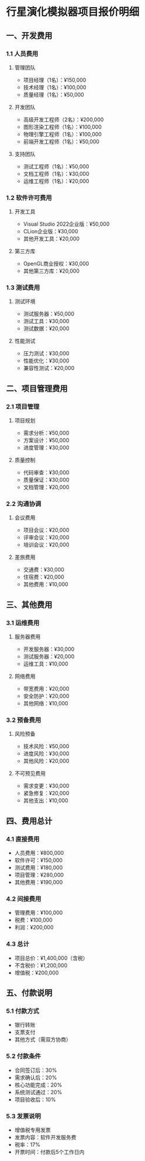 # 行星演化模拟器项目报价明细

## 一、开发费用

### 1.1 人员费用
1. 管理团队
   - 项目经理（1名）：¥150,000
   - 技术经理（1名）：¥100,000
   - 质量经理（1名）：¥50,000

2. 开发团队
   - 高级开发工程师（2名）：¥200,000
   - 图形渲染工程师（1名）：¥100,000
   - 物理引擎工程师（1名）：¥100,000
   - 前端开发工程师（1名）：¥50,000

3. 支持团队
   - 测试工程师（1名）：¥50,000
   - 文档工程师（1名）：¥30,000
   - 运维工程师（1名）：¥20,000

### 1.2 软件许可费用
1. 开发工具
   - Visual Studio 2022企业版：¥50,000
   - CLion企业版：¥30,000
   - 其他开发工具：¥20,000

2. 第三方库
   - OpenGL商业授权：¥30,000
   - 其他第三方库：¥20,000

### 1.3 测试费用
1. 测试环境
   - 测试服务器：¥50,000
   - 测试工具：¥30,000
   - 测试数据：¥20,000

2. 性能测试
   - 压力测试：¥30,000
   - 性能优化：¥30,000
   - 兼容性测试：¥20,000

## 二、项目管理费用

### 2.1 项目管理
1. 项目规划
   - 需求分析：¥50,000
   - 方案设计：¥50,000
   - 进度管理：¥30,000

2. 质量控制
   - 代码审查：¥30,000
   - 质量保证：¥30,000
   - 文档管理：¥20,000

### 2.2 沟通协调
1. 会议费用
   - 项目会议：¥20,000
   - 评审会议：¥20,000
   - 培训会议：¥20,000

2. 差旅费用
   - 交通费：¥30,000
   - 住宿费：¥20,000
   - 其他费用：¥10,000

## 三、其他费用

### 3.1 运维费用
1. 服务器费用
   - 开发服务器：¥30,000
   - 测试服务器：¥20,000
   - 运维工具：¥10,000

2. 网络费用
   - 带宽费用：¥20,000
   - 安全防护：¥20,000
   - 其他网络：¥10,000

### 3.2 预备费用
1. 风险预备
   - 技术风险：¥50,000
   - 进度风险：¥30,000
   - 其他风险：¥20,000

2. 不可预见费用
   - 需求变更：¥30,000
   - 紧急修复：¥20,000
   - 其他支出：¥10,000

## 四、费用总计

### 4.1 直接费用
- 人员费用：¥800,000
- 软件许可：¥150,000
- 测试费用：¥180,000
- 项目管理：¥280,000
- 其他费用：¥190,000

### 4.2 间接费用
- 管理费用：¥100,000
- 税费：¥100,000
- 利润：¥200,000

### 4.3 总计
- 项目总价：¥1,400,000（含税）
- 不含税价：¥1,200,000
- 增值税：¥200,000

## 五、付款说明

### 5.1 付款方式
- 银行转账
- 支票支付
- 其他方式（需双方协商）

### 5.2 付款条件
- 合同签订后：30%
- 需求确认后：20%
- 核心功能完成：20%
- 系统测试通过：20%
- 项目验收后：10%

### 5.3 发票说明
- 增值税专用发票
- 发票内容：软件开发服务费
- 税率：17%
- 开票时间：付款后5个工作日内 